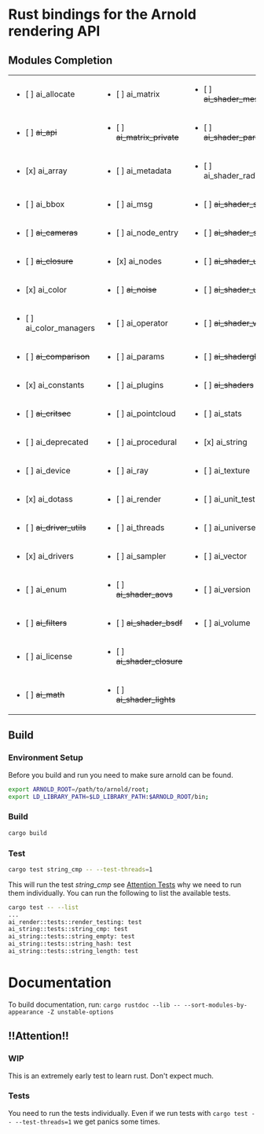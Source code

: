 # Rust bindings for the Arnold rendering API

## Modules Completion
|                                         |                                           |                                              |
|-----------------------------------------|-------------------------------------------|----------------------------------------------|
|<ul><li>[ ] ai_allocate</li></ul>        |<ul><li>[ ] ai_matrix</li></ul>            |<ul><li>[ ] ~~ai_shader_message~~</li></ul>   |
|<ul><li>[ ] ~~ai_api~~</li></ul>         |<ul><li>[ ] ~~ai_matrix_private~~</li></ul>|<ul><li>[ ] ~~ai_shader_parameval~~</li></ul> |
|<ul><li>[x] ai_array</li></ul>           |<ul><li>[ ] ai_metadata</li></ul>          |<ul><li>[ ] ai_shader_radiance</li></ul>      |
|<ul><li>[ ] ai_bbox</li></ul>            |<ul><li>[ ] ai_msg</li></ul>               |<ul><li>[ ] ~~ai_shader_sample~~</li></ul>    |
|<ul><li>[ ] ~~ai_cameras~~</li></ul>     |<ul><li>[ ] ai_node_entry</li></ul>        |<ul><li>[ ] ~~ai_shader_sss~~</li></ul>       |
|<ul><li>[ ] ~~ai_closure~~</li></ul>     |<ul><li>[x] ai_nodes</li></ul>             |<ul><li>[ ] ~~ai_shader_userdef~~</li></ul>   |
|<ul><li>[x] ai_color</li></ul>           |<ul><li>[ ] ~~ai_noise~~</li></ul>         |<ul><li>[ ] ~~ai_shader_util~~</li></ul>      |
|<ul><li>[ ] ai_color_managers</li></ul>  |<ul><li>[ ] ai_operator</li></ul>          |<ul><li>[ ] ~~ai_shader_volume~~</li></ul>    |
|<ul><li>[ ] ~~ai_comparison~~</li></ul>  |<ul><li>[ ] ai_params</li></ul>            |<ul><li>[ ] ~~ai_shaderglobals~~</li></ul>    |
|<ul><li>[x] ai_constants</li></ul>       |<ul><li>[ ] ai_plugins</li></ul>           |<ul><li>[ ] ~~ai_shaders~~</li></ul>          |
|<ul><li>[ ] ~~ai_critsec~~</li></ul>     |<ul><li>[ ] ai_pointcloud</li></ul>        |<ul><li>[ ] ai_stats</li></ul>                |
|<ul><li>[ ] ai_deprecated</li></ul>      |<ul><li>[ ] ai_procedural</li></ul>        |<ul><li>[x] ai_string</li></ul>               |
|<ul><li>[ ] ai_device</li></ul>          |<ul><li>[ ] ai_ray</li></ul>               |<ul><li>[ ] ai_texture</li></ul>              |
|<ul><li>[x] ai_dotass</li></ul>          |<ul><li>[ ] ai_render</li></ul>            |<ul><li>[ ] ai_unit_test</li></ul>            |
|<ul><li>[ ] ~~ai_driver_utils~~</li></ul>|<ul><li>[ ] ai_threads</li></ul>           |<ul><li>[ ] ai_universe</li></ul>             |
|<ul><li>[x] ai_drivers</li></ul>         |<ul><li>[ ] ai_sampler</li></ul>           |<ul><li>[ ] ai_vector</li></ul>               |
|<ul><li>[ ] ai_enum</li></ul>            |<ul><li>[ ] ~~ai_shader_aovs~~</li></ul>   |<ul><li>[ ] ai_version</li></ul>              |
|<ul><li>[ ] ~~ai_filters~~</li></ul>     |<ul><li>[ ] ~~ai_shader_bsdf~~</li></ul>   |<ul><li>[ ] ai_volume</li></ul>               |
|<ul><li>[ ] ai_license</li></ul>         |<ul><li>[ ] ~~ai_shader_closure~~</li></ul>|                                              |
|<ul><li>[ ] ~~ai_math~~</li></ul>        |<ul><li>[ ] ~~ai_shader_lights~~</li></ul> |                                              |


## Build
### Environment Setup
Before you build and run you need to make sure arnold can be found.
```bash
export ARNOLD_ROOT=/path/to/arnold/root;
export LD_LIBRARY_PATH=$LD_LIBRARY_PATH:$ARNOLD_ROOT/bin;
```
### Build
```bash
cargo build
```

### Test
```bash
cargo test string_cmp -- --test-threads=1
```
This will run the test *string_cmp* see [Attention Tests](#Tests) why we need to run them individually.
You can run the following to list the available tests.
```bash
cargo test -- --list
...
ai_render::tests::render_testing: test
ai_string::tests::string_cmp: test
ai_string::tests::string_empty: test
ai_string::tests::string_hash: test
ai_string::tests::string_length: test
```
# Documentation
To build documentation, run:
```cargo rustdoc --lib -- --sort-modules-by-appearance -Z unstable-options```
## !!Attention!!
### WIP
This is an extremely early test to learn rust. Don't expect much.

### Tests
You need to run the tests individually.
Even if we run tests with ```cargo test -- --test-threads=1``` we get panics some times.
